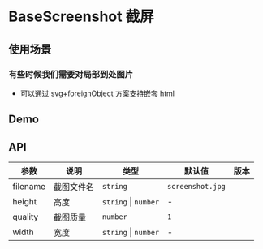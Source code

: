 # BaseScreenshot 截屏

## 使用场景

### 有些时候我们需要对局部到处图片

- 可以通过 svg+foreignObject 方案支持嵌套 html

## Demo

<preview path="./base-screenshot-demo.vue" title="基本使用"></preview>

## API

| 参数     | 说明       | 类型                 | 默认值           | 版本 |
| -------- | ---------- | -------------------- | ---------------- | ---- |
| filename | 截图文件名 | `string`             | `screenshot.jpg` |      |
| height   | 高度       | `string` \| `number` | \-               |      |
| quality  | 截图质量   | `number`             | `1`              |      |
| width    | 宽度       | `string` \| `number` | \-               |      |
